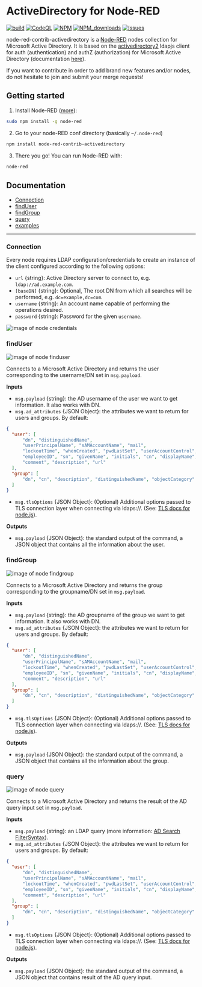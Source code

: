 ActiveDirectory for Node-RED
=========

[![build](https://github.com/NoeSamaille/node-red-contrib-activedirectory/actions/workflows/test.yml/badge.svg)](https://github.com/NoeSamaille/node-red-contrib-activedirectory/actions/workflows/test.yml)
[![CodeQL](https://github.com/NoeSamaille/node-red-contrib-activedirectory/actions/workflows/codeql-analysis.yml/badge.svg)](https://github.com/NoeSamaille/node-red-contrib-activedirectory/actions/workflows/codeql-analysis.yml)
[![NPM](https://img.shields.io/npm/v/node-red-contrib-activedirectory)](https://www.npmjs.com/package/node-red-contrib-activedirectory)
[![NPM_downloads](https://img.shields.io/npm/dm/node-red-contrib-activedirectory)](https://www.npmjs.com/package/node-red-contrib-activedirectory)
[![issues](https://img.shields.io/github/issues/NoeSamaille/node-red-contrib-activedirectory)](https://github.com/NoeSamaille/node-red-contrib-activedirectory/issues)

node-red-contrib-activedirectory is a [Node-RED](https://nodered.org/) nodes collection for Microsoft Active Directory. It is based on the [activedirectory2](https://www.npmjs.com/package/activedirectory2) ldapjs client for auth (authentication) and authZ (authorization) for Microsoft Active Directory (documentation [here](https://www.npmjs.com/package/activedirectory2)).

If you want to contribute in order to add brand new features and/or nodes, do not hesitate to join and submit your merge requests!

Getting started
--------------

1. Install Node-RED ([more](https://nodered.org/docs/getting-started/installation)):
```sh
sudo npm install -g node-red
```
2. Go to your node-RED conf directory (basically `~/.node-red`)
```sh
npm install node-red-contrib-activedirectory
```
3. There you go! You can run Node-RED with:
```sh
node-red
```

Documentation
--------------
+ [Connection](#connection)
+ [findUser](#finduser)
+ [findGroup](#findgroup)
+ [query](#query)
+ [examples](https://github.com/NoeSamaille/node-red-contrib-activedirectory/wiki/Examples)

---------------------------------------

<a id="connection"></a>
### Connection

Every node requires LDAP configuration/credentials to create an instance of the client configured according to the following options:
+ `url` {string}: Active Directory server to connect to, e.g. `ldap://ad.example.com`.
+ `[baseDN]` {string}: Optional, The root DN from which all searches will be performed, e.g. `dc=example,dc=com`.
+ `username` {string}: An account name capable of performing the operations desired.
+ `password` {string}: Password for the given `username`.

![image of node credentials](images/node_credentials.png)

<a id="finduser"></a>
### findUser

![image of node finduser](images/node_finduser.png)

Connects to a Microsoft Active Directory and returns the user corresponding to the username/DN set in `msg.payload`.

__Inputs__

+ `msg.payload` {string}: the AD username of the user we want to get information. It also works with DN.
+ `msg.ad_attributes` {JSON Object}: the attributes we want to return for users and groups. By default:
```json
{
  "user": [
      "dn", "distinguishedName",
      "userPrincipalName", "sAMAccountName", "mail",
      "lockoutTime", "whenCreated", "pwdLastSet", "userAccountControl",
      "employeeID", "sn", "givenName", "initials", "cn", "displayName",
      "comment", "description", "url"
  ],
  "group": [
      "dn", "cn", "description", "distinguishedName", "objectCategory"
  ]
}
```
+ `msg.tlsOptions` {JSON Object}: (Optional) Additional options passed to TLS connection layer when connecting via ldaps://. (See: [TLS docs for node.js](https://nodejs.org/api/tls.html#tls_tls_connect_options_callback)).

__Outputs__

+ `msg.payload` {JSON Object}: the standard output of the command, a JSON object that contains all the information about the user.

<a id="findgroup"></a>
### findGroup

![image of node findgroup](images/node_findgroup.png)

Connects to a Microsoft Active Directory and returns the group corresponding to the groupname/DN set in `msg.payload`.

__Inputs__

+ `msg.payload` {string}: the AD groupname of the group we want to get information. It also works with DN.
+ `msg.ad_attributes` {JSON Object}: the attributes we want to return for users and groups. By default:
```json
{
  "user": [
      "dn", "distinguishedName",
      "userPrincipalName", "sAMAccountName", "mail",
      "lockoutTime", "whenCreated", "pwdLastSet", "userAccountControl",
      "employeeID", "sn", "givenName", "initials", "cn", "displayName",
      "comment", "description", "url"
  ],
  "group": [
      "dn", "cn", "description", "distinguishedName", "objectCategory"
  ]
}
```
+ `msg.tlsOptions` {JSON Object}: (Optional) Additional options passed to TLS connection layer when connecting via ldaps://. (See: [TLS docs for node.js](https://nodejs.org/api/tls.html#tls_tls_connect_options_callback)).

__Outputs__

+ `msg.payload` {JSON Object}: the standard output of the command, a JSON object that contains all the information about the group.

<a id="query"></a>
### query

![image of node query](images/node_query.png)

Connects to a Microsoft Active Directory and returns the result of the AD query input set in `msg.payload`.

__Inputs__
+ `msg.payload` {string}: an LDAP query (more information: [AD Search FilterSyntax](https://docs.microsoft.com/en-us/windows/win32/adsi/search-filter-syntax)).
+ `msg.ad_attributes` {JSON Object}: the attributes we want to return for users and groups. By default:
```json
{
  "user": [
      "dn", "distinguishedName",
      "userPrincipalName", "sAMAccountName", "mail",
      "lockoutTime", "whenCreated", "pwdLastSet", "userAccountControl",
      "employeeID", "sn", "givenName", "initials", "cn", "displayName",
      "comment", "description", "url"
  ],
  "group": [
      "dn", "cn", "description", "distinguishedName", "objectCategory"
  ]
}
```
+ `msg.tlsOptions` {JSON Object}: (Optional) Additional options passed to TLS connection layer when connecting via ldaps://. (See: [TLS docs for node.js](https://nodejs.org/api/tls.html#tls_tls_connect_options_callback)).

__Outputs__

+ `msg.payload` {JSON Object}: the standard output of the command, a JSON object that contains result of the AD query input.
